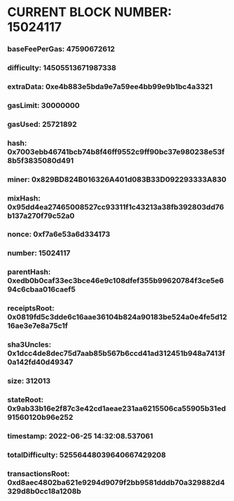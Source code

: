 # CURRENT BLOCK NUMBER: 15024117

### baseFeePerGas: 47590672612
### difficulty: 14505513671987338
### extraData: 0xe4b883e5bda9e7a59ee4bb99e9b1bc4a3321
### gasLimit: 30000000
### gasUsed: 25721892
### hash: 0x7003ebb46741bcb74b8f46ff9552c9ff90bc37e980238e53f8b5f3835080d491
### miner: 0x829BD824B016326A401d083B33D092293333A830
### mixHash: 0x95dd4ea27465008527cc93311f1c43213a38fb392803dd76b137a270f79c52a0
### nonce: 0xf7a6e53a6d334173
### number: 15024117
### parentHash: 0xedb0b0caf33ec3bce46e9c108dfef355b99620784f3ce5e694c6cbaa016caef5
### receiptsRoot: 0x0819fd5c3dde6c16aae36104b824a90183be524a0e4fe5d1216ae3e7e8a75c1f
### sha3Uncles: 0x1dcc4de8dec75d7aab85b567b6ccd41ad312451b948a7413f0a142fd40d49347
### size: 312013
### stateRoot: 0x9ab33b16e2f87c3e42cd1aeae231aa6215506ca55905b31ed91560120b96e252
### timestamp: 2022-06-25 14:32:08.537061
### totalDifficulty: 52556448039640667429208
### transactionsRoot: 0xd8aec4802ba621e9294d9079f2bb9581dddb70a329882d4329d8b0cc18a1208b

